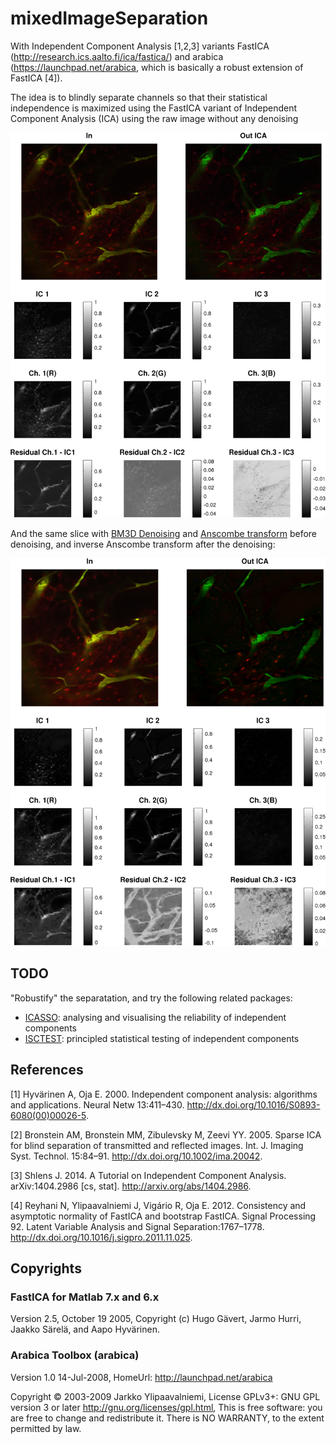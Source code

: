 # mixedImageSeparation

With Independent Component Analysis [1,2,3] variants FastICA (http://research.ics.aalto.fi/ica/fastica/) and arabica (https://launchpad.net/arabica, which is basically a robust extension of FastICA [4]). 

The idea is to blindly separate channels so that their statistical independence is maximized using the FastICA variant of Independent Component Analysis (ICA) using the raw image without any denoising

![ICA](https://github.com/petteriTeikari/mixedImageSeparation/blob/master/figuresOut/ica_basicIllustration_woDenoising.png)

And the same slice with <a href="http://www.cs.tut.fi/~foi/GCF-BM3D/">BM3D Denoising</a> and <a href="http://www.cs.tut.fi/~foi/invansc/">Anscombe transform</a> before denoising, and inverse Anscombe transform after the denoising:

![ICA Denoising](https://github.com/petteriTeikari/mixedImageSeparation/blob/master/figuresOut/ica_basicIllustration_withBM3D_Denoising.png)

## TODO 

"Robustify" the separatation, and try the following related packages:

* <a href="http://www.cis.hut.fi/jhimberg/icasso/">ICASSO</a>: analysing and visualising the reliability of independent components
* <a href="http://www.cs.helsinki.fi/u/ahyvarin/code/isctest/">ISCTEST</a>: principled statistical testing of independent components

## References

[1] Hyvärinen A, Oja E. 2000. Independent component analysis: algorithms and applications. Neural Netw 13:411–430. http://dx.doi.org/10.1016/S0893-6080(00)00026-5.

[2] Bronstein AM, Bronstein MM, Zibulevsky M, Zeevi YY. 2005. Sparse ICA for blind separation of transmitted and reflected images. Int. J. Imaging Syst. Technol. 15:84–91. http://dx.doi.org/10.1002/ima.20042.

[3] Shlens J. 2014. A Tutorial on Independent Component Analysis. arXiv:1404.2986 [cs, stat]. http://arxiv.org/abs/1404.2986.

[4] Reyhani N, Ylipaavalniemi J, Vigário R, Oja E. 2012. Consistency and asymptotic normality of FastICA and bootstrap FastICA. Signal Processing 92. Latent Variable Analysis and Signal Separation:1767–1778. http://dx.doi.org/10.1016/j.sigpro.2011.11.025.

## Copyrights

### FastICA for Matlab 7.x and 6.x
Version 2.5, October 19 2005, Copyright (c) Hugo Gävert, Jarmo Hurri, Jaakko Särelä, and Aapo Hyvärinen.

### Arabica Toolbox (arabica)
Version 1.0 14-Jul-2008, HomeUrl: http://launchpad.net/arabica

Copyright © 2003-2009  Jarkko Ylipaavalniemi, License GPLv3+: GNU GPL version 3 or later <http://gnu.org/licenses/gpl.html>, This is free software: you are free to change and redistribute it. There is NO WARRANTY, to the extent permitted by law.

